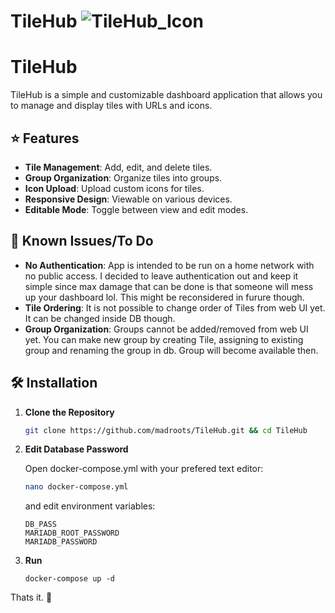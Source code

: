 # TileHub ![TileHub_Icon](https://github.com/user-attachments/assets/47037d54-b23b-4b47-baa5-f26ced05624d)
# TileHub

TileHub is a simple and customizable dashboard application that allows you to manage and display tiles with URLs and icons.

## ⭐ Features

- **Tile Management**: Add, edit, and delete tiles.
- **Group Organization**: Organize tiles into groups.
- **Icon Upload**: Upload custom icons for tiles.
- **Responsive Design**: Viewable on various devices.
- **Editable Mode**: Toggle between view and edit modes.


## 🚩 Known Issues/To Do

- **No Authentication**: App is intended to be run on a home network with no public access. I decided to leave authentication out and keep it simple since max damage that can be done is that someone will mess up your dashboard lol. This might be reconsidered in furure though.
- **Tile Ordering**: It is not possible to change order of Tiles from web UI yet. It can be changed inside DB though.
- **Group Organization**: Groups cannot be added/removed from web UI yet. You can make new group by creating Tile, assigning to existing group and renaming the group in db. Group will become available then.


## 🛠️ Installation

1. **Clone the Repository**

   ```bash
   git clone https://github.com/madroots/TileHub.git && cd TileHub

2. **Edit Database Password**

   Open docker-compose.yml with your prefered text editor:
   ```bash
   nano docker-compose.yml
   ```
   and edit environment variables:
   ```
   DB_PASS
   MARIADB_ROOT_PASSWORD
   MARIADB_PASSWORD
   ```
3. **Run**
   ```
   docker-compose up -d
   ```

Thats it. 🥳
